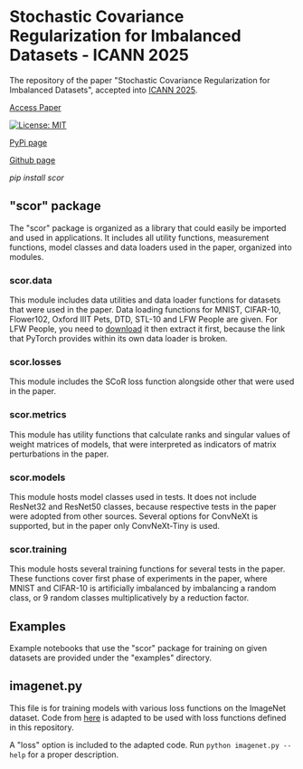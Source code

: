 # Stochastic Covariance Regularization for Imbalanced Datasets - ICANN 2025 

The repository of the paper "Stochastic Covariance Regularization for Imbalanced Datasets",
accepted into [ICANN 2025](https://e-nns.org/icann2025/). 

[Access Paper](https://link.springer.com/chapter/10.1007/978-3-032-04558-4_11)

[![License: MIT](https://img.shields.io/badge/License-MIT-yellow.svg)](https://opensource.org/licenses/MIT)

[PyPi page](https://pypi.org/project/scor/)

[Github page](https://github.com/ahmeterdem1/scor)

_pip install scor_

## "scor" package

The "scor" package is organized as a library that could easily be imported
and used in applications. It includes all utility functions, measurement
functions, model classes and data loaders used in the paper, organized
into modules.

### scor.data

This module includes data utilities and data loader functions for datasets
that were used in the paper. Data loading functions for MNIST, CIFAR-10,
Flower102, Oxford IIIT Pets, DTD, STL-10 and LFW People are given. For
LFW People, you need to [download](https://www.kaggle.com/datasets/jessicali9530/lfw-dataset) 
it then extract it first, because the link that PyTorch provides within its own data loader
is broken.

### scor.losses

This module includes the SCoR loss function alongside other that were used in the paper.

### scor.metrics

This module has utility functions that calculate ranks and singular values of weight matrices
of models, that were interpreted as indicators of matrix perturbations in the paper.

### scor.models

This module hosts model classes used in tests. It does not include ResNet32 and ResNet50 classes,
because respective tests in the paper were adopted from other sources. Several options for ConvNeXt
is supported, but in the paper only ConvNeXt-Tiny is used.

### scor.training

This module hosts several training functions for several tests in the paper. These functions cover
first phase of experiments in the paper, where MNIST and CIFAR-10 is artificially imbalanced by
imbalancing a random class, or 9 random classes multiplicatively by a reduction factor.

## Examples

Example notebooks that use the "scor" package for training on given datasets are provided under
the "examples" directory.

## imagenet.py

This file is for training models with various loss functions on the ImageNet dataset.
Code from [here](https://github.com/pytorch/examples/tree/main/imagenet) is adapted 
to be used with loss functions defined in this repository.

A "loss" option is included to the adapted code. Run ```python imagenet.py --help```
for a proper description.
